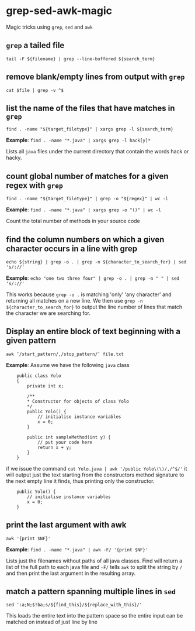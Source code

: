 # grep-sed-awk-magic 
Magic tricks using `grep`, `sed` and `awk`

## `grep` a tailed file
`tail -F ${filename} | grep --line-buffered ${search_term}`

## remove blank/empty lines from output with `grep`
`cat $file | grep -v ^$`

## list the name of the files that have matches in `grep`
`find . -name "${target_filetype}" | xargs grep -l ${search_term}`

**Example**:
`find . -name "*.java" | xargs grep -l hack[y]*`

Lists all `java` files under the current directory that contain the words hack or hacky.

## count global number of matches for a given regex with `grep`

`find . -name "${target_filetype}" | grep -o "${regex}" | wc -l`

**Example**:
`find . -name "*.java" | xargs grep -o "()" | wc -l`

Count the total number of methods in your source code

## find the column numbers on which a given character occurs in a line with grep
`echo ${string} | grep -o . | grep -n ${character_to_search_for} | sed 's/://'`

**Example**:
`echo "one two three four" | grep -o . | grep -n " " | sed 's/://'`

This works because `grep -o .` is matching 'only' 'any character' and returning all matches on a new line.
We then use `grep -n ${character_to_search_for}` to output the line number of lines that match the character we are searching for.


## Display an entire block of text beginning with a given pattern
`awk ‘/start_pattern/,/stop_pattern/’ file.txt`

**Example**:
Assume we have the following `java` class

        public class Yolo
        {
            private int x;

            /**
            * Constructor for objects of class Yolo
            */
            public Yolo() {
                // initialise instance variables
                x = 0;
            }

            public int sampleMethod(int y) {
                // put your code here
                return x + y;
            }
        }

if we issue the command `cat Yolo.java | awk '/public Yolo\(\)/,/^$/'`
it will output just the text starting from the constructors method signature
to the next empty line it finds, thus printing only the constructor.
        
        public Yolo() {
            // initialise instance variables
            x = 0;
        }

## print the last argument with awk
`awk '{print $NF}'`

**Example**:
`find . -name "*.java" | awk -F/ '{print $NF}'`

Lists just the filenames without paths of all java classes. Find will return a list of the full path to each java file and `-F/` tells `awk` to split the string by `/` and then print the last argument in the resulting array.

## match a pattern spanning multiple lines in `sed`
`sed ':a;N;$!ba;s/${find_this}/${replace_with_this}/'` 

This loads the entire text into the pattern space so the entire input can be matched on instead of just line by line
